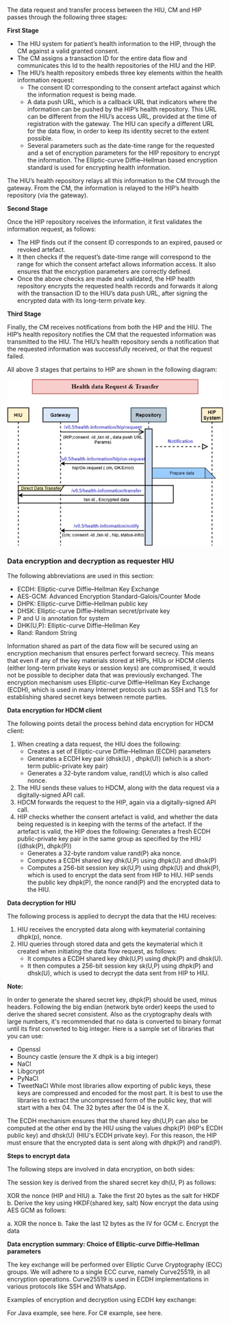 
The data request and transfer process between the HIU, CM and HIP passes through the following three stages:

**First Stage**

- The HIU system for patient’s health information to the HIP, through the CM against a valid granted consent.
- The CM assigns a transaction ID for the entire data flow and communicates this Id to the health repositories of the HIU and the HIP.
- The HIU’s health repository embeds three key elements within the health information request:
    -  The consent ID corresponding to the consent artefact against which the information request is being made.
    -  A data push URL, which is a callback URL that indicators where the information can be pushed by the HIP’s health repository. This URL can be different from the HIU’s access URL, provided at the time of registration with the gateway. The HIU can specify a different URL for the data flow, in order to keep its identity secret to the extent possible.
  - Several parameters such as the date-time range for the requested and a set of encryption parameters for the HIP repository to encrypt the information. The Elliptic-curve Diffie–Hellman based encryption standard is used for encrypting health information.
  
The HIU’s health repository relays all this information to the CM through the gateway. From the CM, the information is relayed to the HIP’s health repository (via the gateway).

**Second Stage**

Once the HIP repository receives the information, it first validates the information request, as follows:

- The HIP finds out if the consent ID corresponds to an expired, paused or revoked artefact.
- It then checks if the request’s date-time range will correspond to the range for which the consent artefact allows information access. It also ensures that the encryption parameters are correctly defined.
- Once the above checks are made and validated, the HIP health repository encrypts the requested health records and forwards it along with the transaction ID to the HIU’s data push URL, after signing the encrypted data with its long-term private key.

**Third Stage**

Finally, the CM receives notifications from both the HIP and the HIU. The HIP’s health repository notifies the CM that the requested information was transmitted to the HIU. The HIU’s health repository sends a notification that the requested information was successfully received, or that the request failed.

All above 3 stages that pertains to HIP are shown in the following diagram:

![DataPush](DataTransfer.jpg)


### Data encryption and decryption as requester HIU
The following abbreviations are used in this section:
- ECDH: Elliptic-curve Diffie–Hellman Key Exchange
- AES-GCM: Advanced Encryption Standard-Galois/Counter Mode
- DHPK: Elliptic-curve Diffie–Hellman public key
- DHSK: Elliptic-curve Diffie–Hellman secret/private key
- P and U is annotation for system
- DHK(U,P): Elliptic-curve Diffie–Hellman Key
- Rand: Random String

Information shared as part of the data flow will be secured using an encryption mechanism that ensures perfect forward secrecy. This means that even if any of the key materials stored at HIPs, HIUs or HDCM clients (either long-term private keys or session keys) are compromised, it would not be possible to decipher data that was previously exchanged. The encryption mechanism uses Elliptic-curve Diffie–Hellman Key Exchange (ECDH), which is used in many Internet protocols such as SSH and TLS for establishing shared secret keys between remote parties.

**Data encryption for HDCM client**

The following points detail the process behind data encryption for HDCM client:

1. When creating a data request, the HIU does the following:
    - Creates a set of Elliptic-curve Diffie–Hellman (ECDH) parameters
    - Generates a ECDH key pair (dhsk(U) , dhpk(U)) (which is a short-term public-private key pair)
    - Generates a 32-byte random value, rand(U) which is also called nonce.
2. The HIU sends these values to HDCM, along with the data request via a digitally-signed API call.
3. HDCM forwards the request to the HIP, again via a digitally-signed API call.
4. HIP checks whether the consent artefact is valid, and whether the data being requested is in keeping with the terms of the artefact. If the artefact is valid, the HIP does the following:
   Generates a fresh ECDH public-private key pair in the same group as specified by the HIU ((dhsk(P), dhpk(P))
    - Generates a 32-byte random value rand(P) aka nonce.
    - Computes a ECDH shared key dhk(U,P) using dhpk(U) and dhsk(P)
    - Computes a 256-bit session key sk(U,P) using dhpk(U) and dhsk(P), which is used to encrypt the data sent from HIP to HIU.
   HIP sends the public key dhpk(P), the nonce rand(P) and the encrypted data to the HIU.
   
**Data decryption for HIU**

The following process is applied to decrypt the data that the HIU receives:

1. HIU receives the encrypted data along with keymaterial containing dhpk(p), nonce.
2. HIU queries through stored data and gets the keymaterial which it created when initiating the data flow request, as follows:
    - It computes a ECDH shared key dhk(U,P) using dhpk(P) and dhsk(U).
    - It then computes a 256-bit session key sk(U,P) using dhpk(P) and dhsk(U), which is used to decrypt the data sent from HIP to HIU.
    
**Note:**

In order to generate the shared secret key, dhpk(P) should be used, minus headers. Following the big endian (network byte order) keeps the used to derive the shared secret consistent. Also as the cryptography deals with large numbers, it's recommended that no data is converted to binary format until its first converted to big integer. Here is a sample set of libraries that you can use:

- Openssl
- Bouncy castle (ensure the X dhpk is a big integer)
- NaCl
- Libgcrypt
- PyNaCl
- TweetNaCl
While most libraries allow exporting of public keys, these keys are compressed and encoded for the most part. It is best to use the libraries to extract the uncompressed form of the public key, that will start with a hex 04. The 32 bytes after the 04 is the X.

The ECDH mechanism ensures that the shared key dh(U,P) can also be computed at the other end by the HIU using the values dhpk(P) (HIP's ECDH public key) and dhsk(U) (HIU's ECDH private key). For this reason, the HIP must ensure that the encrypted data is sent along with dhpk(P) and rand(P). 

**Steps to encrypt data**

The following steps are involved in data encryption, on both sides:

The session key is derived from the shared secret key dh(U, P) as follows:

XOR the nonce (HIP and HIU)
a. Take the first 20 bytes as the salt for HKDF
b. Derive the key using HKDF(shared key, salt)
Now encrypt the data using AES GCM as follows:

a. XOR the nonce
b. Take the last 12 bytes as the IV for GCM
c. Encrypt the data

**Data encryption summary: Choice of Elliptic-curve Diffie–Hellman parameters**

The key exchange will be performed over Elliptic Curve Cryptography (ECC) groups. We will adhere to a single ECC curve, namely Curve25519, in all encryption operations. Curve25519 is used in ECDH implementations in various protocols like SSH and WhatsApp.

Examples of encryption and decryption using ECDH key exchange:

For Java example, see here.
For C# example, see here.
